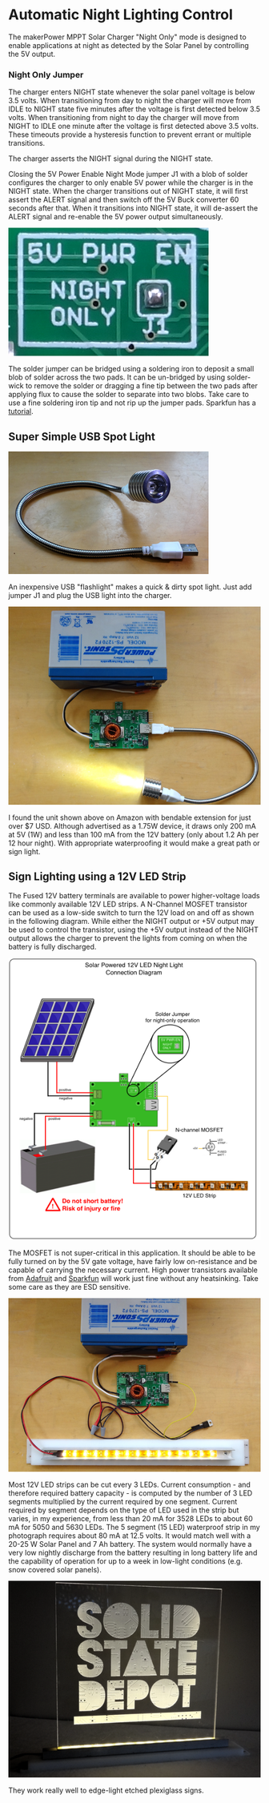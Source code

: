 # Automatic Night Lighting Control

The makerPower MPPT Solar Charger "Night Only" mode is designed to enable applications at night as detected by the Solar Panel by controlling the 5V output.

### Night Only Jumper

The charger enters NIGHT state whenever the solar panel voltage is below 3.5 volts. When transitioning from day to night the charger will move from IDLE to NIGHT state five minutes after the voltage is first detected below 3.5 volts. When transitioning from night to day the charger will move from NIGHT to IDLE one minute after the voltage is first detected above 3.5 volts. These timeouts provide a hysteresis function to prevent errant or multiple transitions.

The charger asserts the NIGHT signal during the NIGHT state.

Closing the 5V Power Enable Night Mode jumper J1 with a blob of solder configures the charger to only enable 5V power while the charger is in the NIGHT state. When the charger transitions out of NIGHT state, it will first assert the ALERT signal and then switch off the 5V Buck converter 60 seconds after that. When it transitions into NIGHT state, it will de-assert the ALERT signal and re-enable the 5V power output simultaneously.

![Night Only Jumper](pictures/closed_j1.png)

The solder jumper can be bridged using a soldering iron to deposit a small blob of solder across the two pads. It can be un-bridged by using solder-wick to remove the solder or dragging a fine tip between the two pads after applying flux to cause the solder to separate into two blobs. Take care to use a fine soldering iron tip and not rip up the jumper pads.  Sparkfun has a [tutorial](https://learn.sparkfun.com/tutorials/how-to-work-with-jumper-pads-and-pcb-traces/all).

## Super Simple USB Spot Light

![USB Light](pictures/usb_light.png)

An inexpensive USB "flashlight" makes a quick & dirty spot light.  Just add jumper J1 and plug the USB light into the charger.

![Charger powering USB light](pictures/usb_light_lit.png)

I found the unit shown above on Amazon with bendable extension for just over $7 USD.  Although advertised as a 1.75W device, it draws only 200 mA at 5V (1W) and less than 100 mA from the 12V battery (only about 1.2 Ah per 12 hour night).  With appropriate waterproofing it would make a great path or sign light.

## Sign Lighting using a 12V LED Strip
The Fused 12V battery terminals are available to power higher-voltage loads like commonly available 12V LED strips.  A N-Channel MOSFET transistor can be used as a low-side switch to turn the 12V load on and off as shown in the following diagram.  While either the NIGHT output or +5V output may be used to control the transistor, using the +5V output instead of the NIGHT output allows the charger to prevent the lights from coming on when the battery is fully discharged.

![Switched 12V LED Strip](pictures/nightlight_connection_diagram.png)

The MOSFET is not super-critical in this application.  It should be able to be fully turned on by the 5V gate voltage, have fairly low on-resistance and be capable of carrying the necessary current.  High power transistors available from [Adafruit](https://www.adafruit.com/product/355) and [Sparkfun](https://www.sparkfun.com/products/10213) will work just fine without any heatsinking.  Take some care as they are ESD sensitive.  

![Lit 12V LED Strip](pictures/strip_lit.png)

Most 12V LED strips can be cut every 3 LEDs.  Current consumption - and therefore required battery capacity - is computed by the number of 3 LED segments multiplied by the current required by one segment.  Current required by segment depends on the type of LED used in the strip but varies, in my experience, from less than 20 mA for 3528 LEDs to about 60 mA for 5050 and 5630 LEDs.  The 5 segment (15 LED) waterproof strip in my photograph requires about 80 mA at 12.5 volts.  It would match well with a 20-25 W Solar Panel and 7 Ah battery.  The system would normally have a very low nightly discharge from the battery resulting in long battery life and the capability of operation for up to a week in low-light conditions (e.g. snow covered solar panels).

![Lit Solid State Depot Sign](pictures/ssd_lit_sign.png)

They work really well to edge-light etched plexiglass signs.